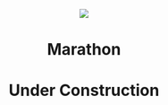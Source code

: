 <p align="center">
    <img src="https://github.com/HyperPolygon64/Marathon/blob/master/logo_small.png" />
</p>

<h1 align="center">Marathon</h1>

<h1 align="center">Under Construction</h1>